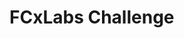 # FCxLabs Challenge
<!-- 
## Descrição

O projeto foi construído utilizando Angular, um framework construído em javascript (typescript), tomando proveito das libs e built-ins que o mesmo fornece para implementar o sistema proposto.

Considerando a pasta principal (src/app), a estrutura do projeto é a seguinte:

1 - components: possui os componentes do projeto (tabs).

2 - dto: objetos de transferência de dados, ou seja, interfaces que representam ("tipam") os objetos recebidos e enviados do front para o back e vice-versa.

3 - enums: enumeradores.

4 - models: interfaces utilizadas para "tipar" alguns objetos, mas não são dtos.

5 - pages: páginas da aplicação que podem ser acessadas pelos usuários.

6 - services: serviços que implementam o design pattern singleton, fazendo com que qualquer serviço possa ser injetado (DI) por qualquer outra classe de forma compartilhada. 

7 - app*: componente de entrada, para onde o index.html redireciona quando o projeto é inicializado, além de ser o ponto inicial de todas as rotas do projeto.

## Requisitos para rodar a aplicação

Para rodar o projeto localmente, é necessário utilizar: NPM e Angular CLI.

Na minha máquina, as versões utilizadas durante o desenvolvimento foram: NPM - 8.3.1; Angular CLI: 13.1.3.

## Instalação e execução da aplicação

Antes de rodar o comando abaixo, certifique-se de deixar livre a porta 4200, no domínio localhost, que será utilizada para servir a aplicação.

Na pasta raiz do projeto, execute:

```bash
$ npm i
$ npm run start
```